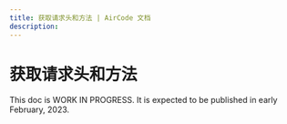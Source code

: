 ```yaml
---
title: 获取请求头和方法 | AirCode 文档
description: 
---
```


# 获取请求头和方法

This doc is WORK IN PROGRESS. It is expected to be published in early February, 2023.
